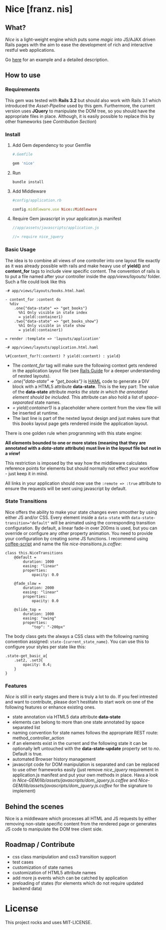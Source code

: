 # Nice \[franz. nis\]

## What?

*Nice* is a light-weight engine which puts some *magic* into JS/AJAX driven Rails pages with the aim to ease the development of rich and interactive restful web applications.

Go [here](http://nice.codebility.com) for an example and a detailed description.

## How to use

### Requirements

This gem was tested with **Rails 3.2** but should also work with Rails 3.1 which introduced the *Asset-Pipeline* used by this gem. 
Furthermore, the current version uses **JQuery** to manipulate the DOM tree, so you should have the appropriate files in place. Although, it is easily possible to replace this by other frameworks (see *Contribution Section*) 

### Install

1. Add Gem dependency to your Gemfile

	```ruby
	#.Gemfile

	gem 'nice'
	```

2. Run 

	```
	bundle install
	```

3. Add Middleware

	```ruby
	#config/application.rb

	config.middleware.use Nice::Middleware
	```

4. Require Gem javascript in your applicaton.js manifest

	```js
	//app/assets/javascripts/application.js

	//= require nice_jquery
	```

### Basic Usage

The idea is to combine all views of one controller into one layout file exactly as it was already possible with rails and make heavy use of **yield()** and **content_for** tags to include view specific content. 
The convention of rails is to put a file named after your controller inside the *app/views/layouts/* folder. Such a file could look like this

```haml
-# app/views/layouts/books.html.haml

- content_for :content do
  %div
    .one{"data-state" => "get_books"}
      %h1 Only visible in state index
      = yield(:container1)
    .two{"data-state" => "get_books_show"}
      %h1 Only visible in state show
      = yield(:container1)

= render :template => 'layouts/application'
```

```haml
-# app/views/layouts/application.html.haml

\#{content_for?(:content) ? yield(:content) : yield}
```

-  The *content_for* tag will make sure the following context gets rendered in the application layout file \(see [Rails Guide](http://guides.rubyonrails.org/layouts_and_rendering.html#using-nested-layouts) for a deeper understanding of nested layouts\).
-  *.one{"data-state" => "get_books"}* is [HAML](http://haml.info/) code to generate a DIV block with a HTML5 attribute **data-state**. This is the key part: The value of the **data-state** attribute *marks the state in which the annotated element should be included*. This attribute can also hold a list of *space-separated* state names.
-  *= yield(:container1)* is a placeholder where content from the view file will be inserted at runtime.
-  The last line is part of the nexted layout design and just makes sure that this *books* layout page gets rendered inside the application layout.

There is one golden rule when programming with this state engine:

**All elements bounded to one or more states \(meaning that they are annotated with a *data-state* attribute\) must live in the *layout* file but not in a *view*!** 

This restriction is imposed by the way how the middleware calculates reference points for elements but should normally not effect your workflow - just keep it in mind.

All links in your application should now use the ```:remote => :true``` attribute to ensure the requests will be sent using javascript by default.

### State Transitions

Nice offers the ability to make your state changes even smoother by using either JS and/or CSS. Every element inside a <code>data-state</code> with <code>data-state-transition=\"default\"</code> will be animated using the corresponding transition configuration. By default, a linear fade-in over 200ms is used, but you can override or configure any other property animation. You need to provide your configuration by creating some JS functions. I recommend using [coffee-script](http://coffeescript.org) and name the file *nice-transitions.js.coffee*:

```
class this.NiceTransitions
	@default = 
		duration: 1000
		easing: "linear"
		properties:
			opacity: 0.0
	
	@fade_slow = 
		duration: 2000
		easing: "linear"			
		properties:
			opacity: 0.0
			
	@slide_top =
		duration: 1000
		easing: "swing"			
		properties:
			"top": "-200px"
```			

The body class gets the always a CSS class with the following naming convention assigned: <code>state-\{current_state_name\}</code>. You can use this to configure your styles per state like this:

```
.state-get_basic_a{
	.set2, .set3{
		opacity: 0.4;
	}
}
```

### Features

*Nice* is still in early stages and there is truly a lot to do. If you feel intrested and want to contribute, please don't hestitate to start work on one of the following features or enhance existing ones. 

-  state annotation via HTML5 data attribute **data-state**
-  elements can belong to more than one state annotated by space separated list
-  naming convention for state names follows the appropriate REST route: method_controller_action
-  if an elements exist in the current and the following state it can be optionally left untouched with the **data-state-update** property set to *no*. Default is true.
-  automated Browser history management
-  javascript code for DOM manipulation is separated and can be replaced to use other frameworks easily \(just remove *nice_jquery* requirement in application.js manifest and put your own methods in place. Hava a look in *Nice-GEM/lib/assets/javascripts/dom_jquery.js.coffee* and *Nice-GEM/lib/assets/javascripts/dom_jquery.js.coffee* for the signature to implement\)

## Behind the scenes

Nice is a middleware which processes all HTML and JS requests by either removing non-state specific content from the rendered page or generates JS code to manipulate the DOM tree client side.

## Roadmap / Contribute

-  css class manipulation and css3 transition support
-  test cases
-  customization of state names
-  customization of HTML5 attribute names
-  add more js events which can be catched by application
-  preloading of states (for elements which do not require updated backend data)

# License
This project rocks and uses MIT-LICENSE.